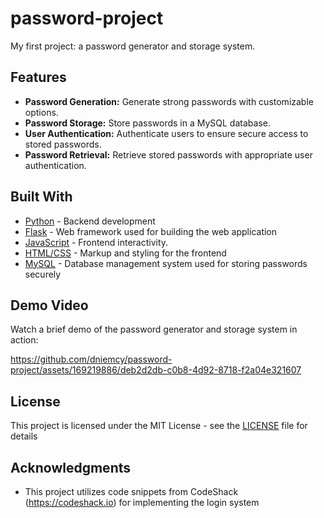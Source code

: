 # password-project
My first project: a password generator and storage system. 

## Features
* **Password Generation:** Generate strong passwords with customizable options.
* **Password Storage:** Store passwords in a MySQL database.
* **User Authentication:** Authenticate users to ensure secure access to stored passwords.
* **Password Retrieval:** Retrieve stored passwords with appropriate user authentication.

## Built With
- [Python](https://www.python.org/) - Backend development
- [Flask](https://flask.palletsprojects.com/) - Web framework used for building the web application
- [JavaScript](https://developer.mozilla.org/en-US/docs/Web/JavaScript) - Frontend interactivity.
- [HTML/CSS](https://developer.mozilla.org/en-US/docs/Web/HTML) - Markup and styling for the frontend
- [MySQL](https://www.mysql.com/) - Database management system used for storing passwords securely

## Demo Video

Watch a brief demo of the password generator and storage system in action:

https://github.com/dniemcy/password-project/assets/169219886/deb2d2db-c0b8-4d92-8718-f2a04e321607

## License

This project is licensed under the MIT License - see the [LICENSE](LICENSE) file for details

## Acknowledgments

* This project utilizes code snippets from CodeShack (https://codeshack.io) for implementing the login system
